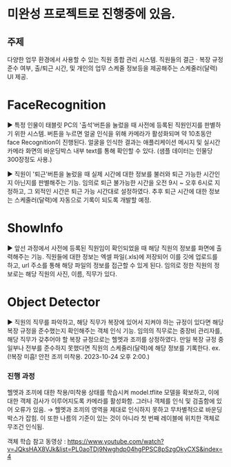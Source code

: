 # 미완성 프로젝트로 진행중에 있음. 

## 주제
다양한 업무 환경에서 사용할 수 있는 직원 종합 관리 시스템. 직원들의 결근 · 복장 규정 준수 여부, 출/퇴근 시간, 및 개인의 업무 스케줄 정보등을 제공해주는 스케줄러(달력) UI 제공.


# FaceRecognition
▶ 특정 인물이 태블릿 PC의 '출석'버튼을 눌렀을 때 사전에 등록된 직원인지를 판별하기 위한 시스템. 버튼을 누르면 얼굴 인식을 위해 카메라가 활성화되며 약 10초동안 face Recognition이 진행된다. 얼굴을 인식한 결과는 애플리케이션 메시지 및 실시간 카메라 화면의 바운딩박스 내부 text를 통해 확인할 수 있다. (샘플 데이터는 인물당 300장정도 사용.)


▶ 직원이 '퇴근'버튼을 눌렀을 때 실제 시간에 대한 정보를 불러와 퇴근 가능한 시간인지 아닌지를 판별해주는 기능. 임의로 퇴근 불가능한 시간을 오전 9시 ~ 오후 6시로 지정하고, 그 외적인 시간은 퇴근 가능 시간대로 설정하였다. 추후 퇴근 시간에 대한 정보는 스케줄러(달력)에 자동으로 기록이 되도록 개발할 예정. 


# ShowInfo
▶ 앞선 과정에서 사전에 등록된 직원임이 확인되었을 때 해당 직원의 정보를 화면에 출력해주는 기능. 직원들에 대한 정보는 엑셀 파일(.xls)에 저장되어 이를 깃에 업로드를 하고, url 주소를 통해 해당 파일의 정보를 접근할 수 있게 된다. 임의로 정한 직원의 정보로는 해당 직원의 사진, 이름, 직무가 있다. 


# Object Detector
▶ 직원의 직무를 파악하고, 해당 직무가 복장에 있어서 지켜야 하는 규정이 있다면 해당 복장 규정을 준수했는지 확인해주는 객체 인식 기능. 임의의 직무로는 중장비 관리자를, 해당 직무가 갖추어야 할 복장 규정으로는 헬멧과 조끼를 상정하였다. 만일 복장 규정 중 일부나 전부를 준수하지 못했다면 직원의 스케줄러(달력)에 해당 정보를 기록한다. ex. (!복장 미흡! 안전 조끼 미착용. 2023-10-24 오후 2:00.)

### 진행 과정
헬멧과 조끼에 대한 착용/미착용 상태를 학습시켜 model.tflite 모델을 확보하고, 이에 대한 객체 검사가 이루어지도록 카메라를 활성화함. 그러나 객체를 인식 및 검출함에 있어 오류가 있음. 
→ 헬멧과 조끼의 영역을 제대로 인식하지 못하고 무차별적으로 바운딩 박스가 잡힘. 이 또한 나름의 기준이 있는 것이 아니라 첫 번째 레이블에 위치한 객체로 무조건 인식됨. 


객체 학습 참고 동영상 : https://www.youtube.com/watch?v=JQksHAX8VJk&list=PL0aoTDj9Nwghdp04hgPPSC8pSzgOkyCXS&index=4



